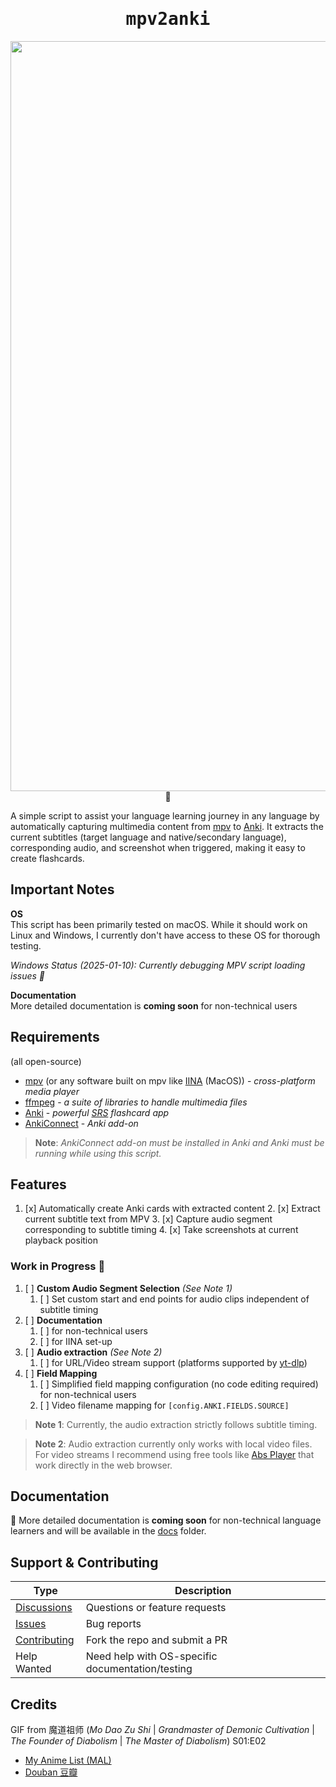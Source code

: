 <div align="center">
<h1 style="font-family: monospace;">mpv2anki</h1>
</div>

<div align="center">
<img src="screenshots/demo.gif" width="1200" alt="Demo of MPV to Anki"/>
💜
</div>


A simple script to assist your language learning journey in any language by automatically capturing multimedia content from [mpv](https://mpv.io/) to [Anki](https://apps.ankiweb.net/). 
It extracts the current subtitles (target language and native/secondary language), corresponding audio, 
and screenshot when triggered, making it easy to create flashcards.

## Important Notes

**OS**  
This script has been primarily tested on macOS. While it should work on Linux and Windows, I currently don't have access to these OS for thorough testing.

_Windows Status (2025-01-10): Currently debugging MPV script loading issues 🤔_

**Documentation**  
More detailed documentation is **coming soon** for non-technical users

## Requirements
(all open-source)
- [mpv](https://mpv.io/) (or any software built on mpv like [IINA](https://iina.io/) (MacOS)) - _cross-platform media player_
- [ffmpeg](https://ffmpeg.org/) - _a suite of libraries to handle multimedia files_
- [Anki](https://apps.ankiweb.net/) - _powerful [SRS](https://en.wikipedia.org/wiki/Spaced_repetition) flashcard app_
- [AnkiConnect](https://ankiweb.net/shared/info/2055492159) - _Anki add-on_

> **Note**: _AnkiConnect add-on must be installed in Anki and Anki must be running while using this script._


## Features

1. [x] Automatically create Anki cards with extracted content
   2. [x] Extract current subtitle text from MPV
   3. [x] Capture audio segment corresponding to subtitle timing
   4. [x] Take screenshots at current playback position

### Work in Progress 🚧

1. [ ] **Custom Audio Segment Selection** _(See Note 1)_
   1. [ ] Set custom start and end points for audio clips independent of subtitle timing
2. [ ] **Documentation**
   1. [ ] for non-technical users
   2. [ ] for IINA set-up
3. [ ] **Audio extraction** _(See Note 2)_
   1. [ ] for URL/Video stream support (platforms supported by [yt-dlp](https://github.com/yt-dlp/yt-dlp))
4. [ ] **Field Mapping**
   1. [ ] Simplified field mapping configuration (no code editing required) for non-technical users
   2. [ ] Video filename mapping for `[config.ANKI.FIELDS.SOURCE]`


> **Note 1**: Currently, the audio extraction strictly follows subtitle 
> timing.

> **Note 2**: Audio extraction currently only works with local video files.
> For video streams I recommend using free tools like [Abs Player](https://chromewebstore.google.com/detail/asbplayer-language-learni/hkledmpjpaehamkiehglnbelcpdflcab) 
> that work directly in the web browser.



## Documentation

🚧 More detailed documentation is **coming soon** for non-technical language learners and will be available in the [docs](docs) folder.



## Support & Contributing

| Type | Description                                      |
|------|--------------------------------------------------|
|[Discussions](https://github.com/alyssabedard/mpv2anki/discussions) | Questions or feature requests                    |
|[Issues](https://github.com/alyssabedard/mpv2anki/issues) | Bug reports                                      | 
|[Contributing](https://github.com/alyssabedard/mpv2anki/fork) | Fork the repo and submit a PR                    |
|Help Wanted | Need help with OS-specific documentation/testing |

## Credits
GIF from 魔道祖师 (_Mo Dao Zu Shi_  |  _Grandmaster of Demonic Cultivation_  |  _The Founder of Diabolism_  |  _The Master of Diabolism_) S01:E02
- [My Anime List (MAL)](https://myanimelist.net/anime/37208/Mo_Dao_Zu_Shi)
- [Douban 豆瓣](https://movie.douban.com/subject/27015848/)